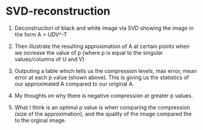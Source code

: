 # SVD-reconstruction

1. Deconstruciton of black and white image via SVD showing the image in the form A = UDV^-T

2. Then illustrate the resulting approximation of A at certain points when we increase the value of p (where p is equal to the singular values/columns of U and V)

3. Outputing a table which tells us the compression levels, max error, mean error at each p value (shown above). This is giving us the statistics of our approximated A compared to our original A.

4. My thoughts on why there is negative compression at greater p values.

5. What I think is an optimal p value is when comparing the compression (size of the approximation), and the quality of the image compared the to the orginal image.
